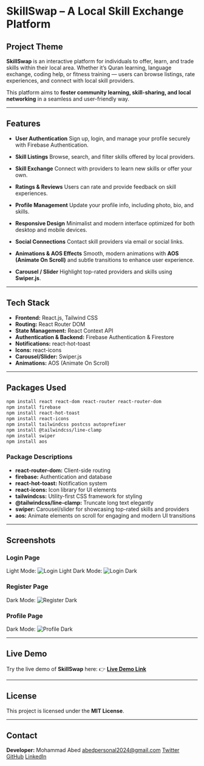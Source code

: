 # SkillSwap – A Local Skill Exchange Platform

## Project Theme

**SkillSwap** is an interactive platform for individuals to offer, learn, and trade skills within their local area. Whether it’s Quran learning, language exchange, coding help, or fitness training — users can browse listings, rate experiences, and connect with local skill providers.

This platform aims to **foster community learning, skill-sharing, and local networking** in a seamless and user-friendly way.

---

## Features

* **User Authentication**
  Sign up, login, and manage your profile securely with Firebase Authentication.

* **Skill Listings**
  Browse, search, and filter skills offered by local providers.

* **Skill Exchange**
  Connect with providers to learn new skills or offer your own.

* **Ratings & Reviews**
  Users can rate and provide feedback on skill experiences.

* **Profile Management**
  Update your profile info, including photo, bio, and skills.

* **Responsive Design**
  Minimalist and modern interface optimized for both desktop and mobile devices.

* **Social Connections**
  Contact skill providers via email or social links.

* **Animations & AOS Effects**
  Smooth, modern animations with **AOS (Animate On Scroll)** and subtle transitions to enhance user experience.

* **Carousel / Slider**
  Highlight top-rated providers and skills using **Swiper.js**.

---

## Tech Stack

* **Frontend:** React.js, Tailwind CSS
* **Routing:** React Router DOM
* **State Management:** React Context API
* **Authentication & Backend:** Firebase Authentication & Firestore
* **Notifications:** react-hot-toast
* **Icons:** react-icons
* **Carousel/Slider:** Swiper.js
* **Animations:** AOS (Animate On Scroll)

---

## Packages Used

```bash
npm install react react-dom react-router react-router-dom
npm install firebase
npm install react-hot-toast
npm install react-icons
npm install tailwindcss postcss autoprefixer
npm install @tailwindcss/line-clamp
npm install swiper
npm install aos
```

### Package Descriptions

* **react-router-dom:** Client-side routing
* **firebase:** Authentication and database
* **react-hot-toast:** Notification system
* **react-icons:** Icon library for UI elements
* **tailwindcss:** Utility-first CSS framework for styling
* **@tailwindcss/line-clamp:** Truncate long text elegantly
* **swiper:** Carousel/slider for showcasing top-rated skills and providers
* **aos:** Animate elements on scroll for engaging and modern UI transitions

---

## Screenshots

### Login Page

Light Mode: ![Login Light](./src//assets/home_light.png)
Dark Mode: ![Login Dark](./src/assets/home_night.png)

### Register Page

Dark Mode: ![Register Dark](./src/assets/register_night.png)

### Profile Page

Dark Mode: ![Profile Dark](./src/assets/profile.png)


---

## Live Demo

Try the live demo of **SkillSwap** here:
👉 **[Live Demo Link](https://skill-swap-web.netlify.app/)**

---

## License

This project is licensed under the **MIT License**.

---

## Contact

**Developer:** Mohammad Abed
 [abedpersonal2024@gmail.com](mailto:abedpersonal2024@gmail.com)
 [Twitter](https://x.com/AbedazimReal)
 [GitHub](https://github.com/the-abed)
 [LinkedIn](https://www.linkedin.com/in/mohammad-abed-477100386/)


